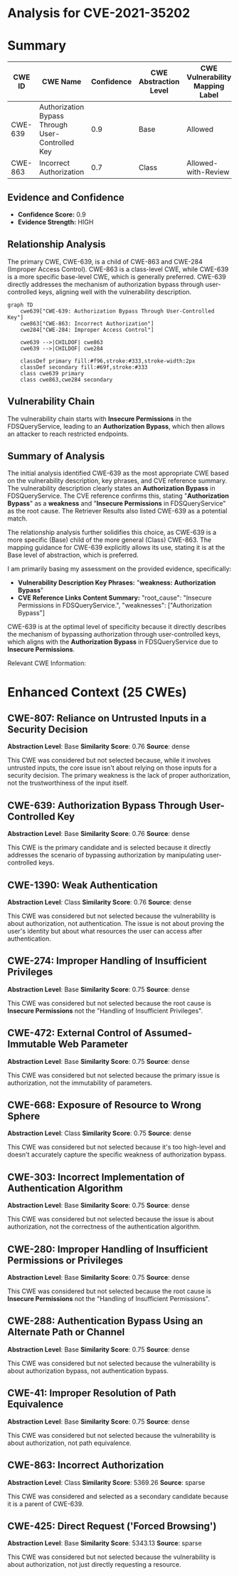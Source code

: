 # Analysis for CVE-2021-35202

# Summary
| CWE ID | CWE Name | Confidence | CWE Abstraction Level | CWE Vulnerability Mapping Label | CWE-Vulnerability Mapping Notes |
|---|---|---|---|---|---|
| CWE-639 | Authorization Bypass Through User-Controlled Key | 0.9 | Base | Allowed | Primary CWE |
| CWE-863 | Incorrect Authorization | 0.7 | Class | Allowed-with-Review | Secondary Candidate |

## Evidence and Confidence

*   **Confidence Score:** 0.9
*   **Evidence Strength:** HIGH

## Relationship Analysis
The primary CWE, CWE-639, is a child of CWE-863 and CWE-284 (Improper Access Control). CWE-863 is a class-level CWE, while CWE-639 is a more specific base-level CWE, which is generally preferred. CWE-639 directly addresses the mechanism of authorization bypass through user-controlled keys, aligning well with the vulnerability description.

```mermaid
graph TD
    cwe639["CWE-639: Authorization Bypass Through User-Controlled Key"]
    cwe863["CWE-863: Incorrect Authorization"]
    cwe284["CWE-284: Improper Access Control"]
    
    cwe639 -->|CHILDOF| cwe863
    cwe639 -->|CHILDOF| cwe284
    
    classDef primary fill:#f96,stroke:#333,stroke-width:2px
    classDef secondary fill:#69f,stroke:#333
    class cwe639 primary
    class cwe863,cwe284 secondary
```

## Vulnerability Chain
The vulnerability chain starts with **Insecure Permissions** in the FDSQueryService, leading to an **Authorization Bypass**, which then allows an attacker to reach restricted endpoints.

## Summary of Analysis
The initial analysis identified CWE-639 as the most appropriate CWE based on the vulnerability description, key phrases, and CVE reference summary. The vulnerability description clearly states an **Authorization Bypass** in FDSQueryService. The CVE reference confirms this, stating "**Authorization Bypass**" as a **weakness** and "**Insecure Permissions** in FDSQueryService" as the root cause. The Retriever Results also listed CWE-639 as a potential match.

The relationship analysis further solidifies this choice, as CWE-639 is a more specific (Base) child of the more general (Class) CWE-863. The mapping guidance for CWE-639 explicitly allows its use, stating it is at the Base level of abstraction, which is preferred.

I am primarily basing my assessment on the provided evidence, specifically:
- **Vulnerability Description Key Phrases:** "**weakness:** **Authorization Bypass**"
- **CVE Reference Links Content Summary:** "root_cause": "Insecure Permissions in FDSQueryService.", "weaknesses": ["Authorization Bypass"]

CWE-639 is at the optimal level of specificity because it directly describes the mechanism of bypassing authorization through user-controlled keys, which aligns with the **Authorization Bypass** in FDSQueryService due to **Insecure Permissions**.

Relevant CWE Information:

# Enhanced Context (25 CWEs)

## CWE-807: Reliance on Untrusted Inputs in a Security Decision
**Abstraction Level**: Base
**Similarity Score**: 0.76
**Source**: dense

This CWE was considered but not selected because, while it involves untrusted inputs, the core issue isn't about relying on those inputs for a security decision. The primary weakness is the lack of proper authorization, not the trustworthiness of the input itself.

## CWE-639: Authorization Bypass Through User-Controlled Key
**Abstraction Level**: Base
**Similarity Score**: 0.76
**Source**: dense

This CWE is the primary candidate and is selected because it directly addresses the scenario of bypassing authorization by manipulating user-controlled keys.

## CWE-1390: Weak Authentication
**Abstraction Level**: Class
**Similarity Score**: 0.76
**Source**: dense

This CWE was considered but not selected because the vulnerability is about authorization, not authentication. The issue is not about proving the user's identity but about what resources the user can access after authentication.

## CWE-274: Improper Handling of Insufficient Privileges
**Abstraction Level**: Base
**Similarity Score**: 0.75
**Source**: dense

This CWE was considered but not selected because the root cause is **Insecure Permissions** not the "Handling of Insufficient Privileges".

## CWE-472: External Control of Assumed-Immutable Web Parameter
**Abstraction Level**: Base
**Similarity Score**: 0.75
**Source**: dense

This CWE was considered but not selected because the primary issue is authorization, not the immutability of parameters.

## CWE-668: Exposure of Resource to Wrong Sphere
**Abstraction Level**: Class
**Similarity Score**: 0.75
**Source**: dense

This CWE was considered but not selected because it's too high-level and doesn't accurately capture the specific weakness of authorization bypass.

## CWE-303: Incorrect Implementation of Authentication Algorithm
**Abstraction Level**: Base
**Similarity Score**: 0.75
**Source**: dense

This CWE was considered but not selected because the issue is about authorization, not the correctness of the authentication algorithm.

## CWE-280: Improper Handling of Insufficient Permissions or Privileges
**Abstraction Level**: Base
**Similarity Score**: 0.75
**Source**: dense

This CWE was considered but not selected because the root cause is **Insecure Permissions** not the "Handling of Insufficient Permissions".

## CWE-288: Authentication Bypass Using an Alternate Path or Channel
**Abstraction Level**: Base
**Similarity Score**: 0.75
**Source**: dense

This CWE was considered but not selected because the vulnerability is about authorization bypass, not authentication bypass.

## CWE-41: Improper Resolution of Path Equivalence
**Abstraction Level**: Base
**Similarity Score**: 0.75
**Source**: dense

This CWE was considered but not selected because the vulnerability is about authorization, not path equivalence.

## CWE-863: Incorrect Authorization
**Abstraction Level**: Class
**Similarity Score**: 5369.26
**Source**: sparse

This CWE was considered and selected as a secondary candidate because it is a parent of CWE-639.

## CWE-425: Direct Request ('Forced Browsing')
**Abstraction Level**: Base
**Similarity Score**: 5343.13
**Source**: sparse

This CWE was considered but not selected because the vulnerability is about authorization, not just directly requesting a resource.